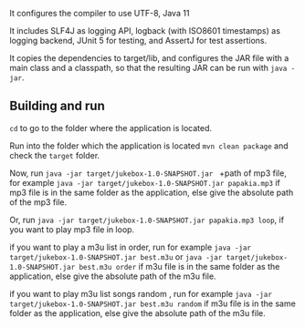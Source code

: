 

It configures the compiler to use UTF-8, Java 11

It includes SLF4J as logging API, logback (with ISO8601 timestamps) as logging backend, JUnit 5 for testing, and AssertJ for test assertions.

It copies the dependencies to target/lib, and configures the JAR file with a main class and a classpath,
so that the resulting JAR can be run with `java -jar`.




## Building and run

`cd` to go to the folder where the application is located.

Run into the folder which the application is located `mvn clean package` and check the `target` folder.

Now, run `java -jar target/jukebox-1.0-SNAPSHOT.jar ` +path of mp3 file, for example `java -jar target/jukebox-1.0-SNAPSHOT.jar papakia.mp3` if mp3 file is in the same folder as the application, else give the absolute path of the mp3 file.

Or, run `java -jar target/jukebox-1.0-SNAPSHOT.jar papakia.mp3 loop`, if you want to play mp3 file in loop.

if you want to play a m3u list in order, run for example `java -jar target/jukebox-1.0-SNAPSHOT.jar best.m3u` or `java -jar target/jukebox-1.0-SNAPSHOT.jar best.m3u order` if m3u file is in the same folder as the application, else give the absolute path of the m3u file.


if you want to play m3u list songs random , run for example `java -jar target/jukebox-1.0-SNAPSHOT.jar best.m3u random` if m3u file is in the same folder as the application, else give the absolute path of the m3u file.






